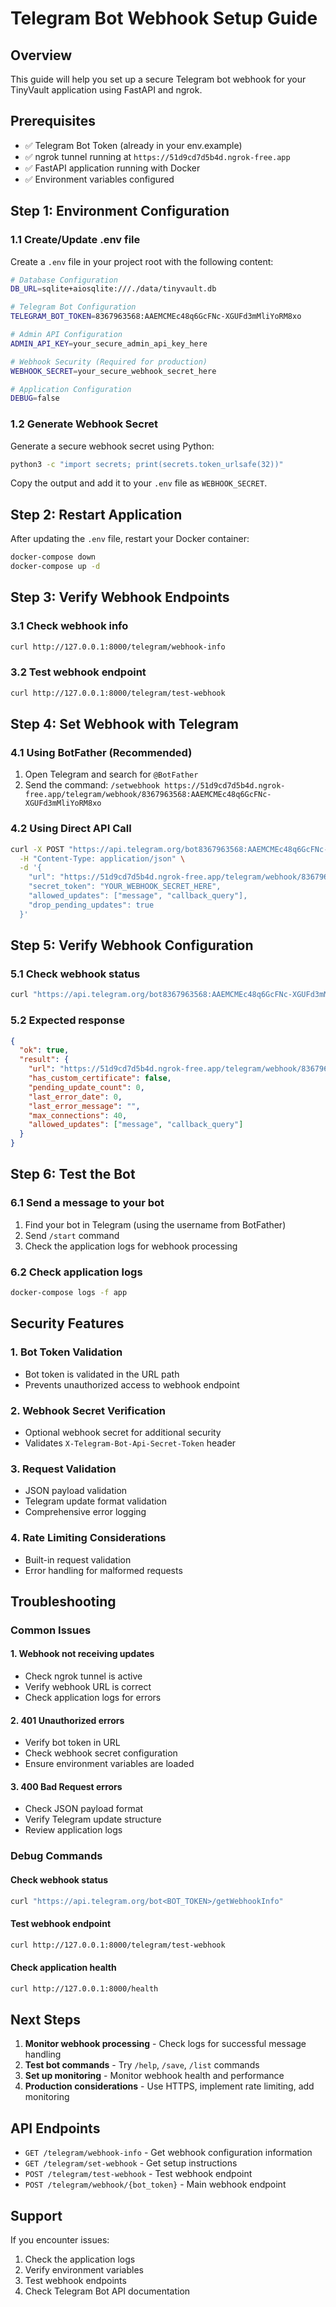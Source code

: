 # Telegram Bot Webhook Setup Guide

## Overview
This guide will help you set up a secure Telegram bot webhook for your TinyVault application using FastAPI and ngrok.

## Prerequisites
- ✅ Telegram Bot Token (already in your env.example)
- ✅ ngrok tunnel running at `https://51d9cd7d5b4d.ngrok-free.app`
- ✅ FastAPI application running with Docker
- ✅ Environment variables configured

## Step 1: Environment Configuration

### 1.1 Create/Update .env file
Create a `.env` file in your project root with the following content:

```bash
# Database Configuration
DB_URL=sqlite+aiosqlite:///./data/tinyvault.db

# Telegram Bot Configuration
TELEGRAM_BOT_TOKEN=8367963568:AAEMCMEc48q6GcFNc-XGUFd3mMliYoRM8xo

# Admin API Configuration
ADMIN_API_KEY=your_secure_admin_api_key_here

# Webhook Security (Required for production)
WEBHOOK_SECRET=your_secure_webhook_secret_here

# Application Configuration
DEBUG=false
```

### 1.2 Generate Webhook Secret
Generate a secure webhook secret using Python:

```bash
python3 -c "import secrets; print(secrets.token_urlsafe(32))"
```

Copy the output and add it to your `.env` file as `WEBHOOK_SECRET`.

## Step 2: Restart Application

After updating the `.env` file, restart your Docker container:

```bash
docker-compose down
docker-compose up -d
```

## Step 3: Verify Webhook Endpoints

### 3.1 Check webhook info
```bash
curl http://127.0.0.1:8000/telegram/webhook-info
```

### 3.2 Test webhook endpoint
```bash
curl http://127.0.0.1:8000/telegram/test-webhook
```

## Step 4: Set Webhook with Telegram

### 4.1 Using BotFather (Recommended)
1. Open Telegram and search for `@BotFather`
2. Send the command: `/setwebhook https://51d9cd7d5b4d.ngrok-free.app/telegram/webhook/8367963568:AAEMCMEc48q6GcFNc-XGUFd3mMliYoRM8xo`

### 4.2 Using Direct API Call
```bash
curl -X POST "https://api.telegram.org/bot8367963568:AAEMCMEc48q6GcFNc-XGUFd3mMliYoRM8xo/setWebhook" \
  -H "Content-Type: application/json" \
  -d '{
    "url": "https://51d9cd7d5b4d.ngrok-free.app/telegram/webhook/8367963568:AAEMCMEc48q6GcFNc-XGUFd3mMliYoRM8xo",
    "secret_token": "YOUR_WEBHOOK_SECRET_HERE",
    "allowed_updates": ["message", "callback_query"],
    "drop_pending_updates": true
  }'
```

## Step 5: Verify Webhook Configuration

### 5.1 Check webhook status
```bash
curl "https://api.telegram.org/bot8367963568:AAEMCMEc48q6GcFNc-XGUFd3mMliYoRM8xo/getWebhookInfo"
```

### 5.2 Expected response
```json
{
  "ok": true,
  "result": {
    "url": "https://51d9cd7d5b4d.ngrok-free.app/telegram/webhook/8367963568:AAEMCMEc48q6GcFNc-XGUFd3mMliYoRM8xo",
    "has_custom_certificate": false,
    "pending_update_count": 0,
    "last_error_date": 0,
    "last_error_message": "",
    "max_connections": 40,
    "allowed_updates": ["message", "callback_query"]
  }
}
```

## Step 6: Test the Bot

### 6.1 Send a message to your bot
1. Find your bot in Telegram (using the username from BotFather)
2. Send `/start` command
3. Check the application logs for webhook processing

### 6.2 Check application logs
```bash
docker-compose logs -f app
```

## Security Features

### 1. Bot Token Validation
- Bot token is validated in the URL path
- Prevents unauthorized access to webhook endpoint

### 2. Webhook Secret Verification
- Optional webhook secret for additional security
- Validates `X-Telegram-Bot-Api-Secret-Token` header

### 3. Request Validation
- JSON payload validation
- Telegram update format validation
- Comprehensive error logging

### 4. Rate Limiting Considerations
- Built-in request validation
- Error handling for malformed requests

## Troubleshooting

### Common Issues

#### 1. Webhook not receiving updates
- Check ngrok tunnel is active
- Verify webhook URL is correct
- Check application logs for errors

#### 2. 401 Unauthorized errors
- Verify bot token in URL
- Check webhook secret configuration
- Ensure environment variables are loaded

#### 3. 400 Bad Request errors
- Check JSON payload format
- Verify Telegram update structure
- Review application logs

### Debug Commands

#### Check webhook status
```bash
curl "https://api.telegram.org/bot<BOT_TOKEN>/getWebhookInfo"
```

#### Test webhook endpoint
```bash
curl http://127.0.0.1:8000/telegram/test-webhook
```

#### Check application health
```bash
curl http://127.0.0.1:8000/health
```

## Next Steps

1. **Monitor webhook processing** - Check logs for successful message handling
2. **Test bot commands** - Try `/help`, `/save`, `/list` commands
3. **Set up monitoring** - Monitor webhook health and performance
4. **Production considerations** - Use HTTPS, implement rate limiting, add monitoring

## API Endpoints

- `GET /telegram/webhook-info` - Get webhook configuration information
- `GET /telegram/set-webhook` - Get setup instructions
- `POST /telegram/test-webhook` - Test webhook endpoint
- `POST /telegram/webhook/{bot_token}` - Main webhook endpoint

## Support

If you encounter issues:
1. Check the application logs
2. Verify environment variables
3. Test webhook endpoints
4. Check Telegram Bot API documentation 